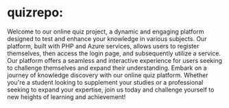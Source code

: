 # quizrepo:
Welcome to our online quiz project, a dynamic and engaging platform designed to test and enhance your knowledge in various subjects. Our platform, built with PHP and Azure services, allows users to register themselves, then access the login page, and subsequently utilize a service. Our platform offers a seamless and interactive experience for users seeking to challenge themselves and expand their understanding. Embark on a journey of knowledge discovery with our online quiz platform. Whether you're a student looking to supplement your studies or a professional seeking to expand your expertise, join us today and challenge yourself to new heights of learning and achievement!
